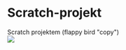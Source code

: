 # Scratch-projekt
Scratch projektem (flappy bird "copy")
<br>
<img src="https://github.com/arvailevente-0811/Scratch-projekt/blob/main/kép_2025-03-17_182914375.png" style="width=100%">
